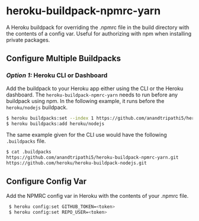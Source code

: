 # heroku-buildpack-npmrc-yarn
A Heroku buildpack for overriding the .npmrc file in the build directory with the contents of a config var. Useful for authorizing with npm when installing private packages.

## Configure Multiple Buildpacks
### _Option 1:_ Heroku CLI or Dashboard
Add the buildpack to your Heroku app either using the CLI or the Heroku dashboard. The `heroku-buildpack-npmrc-yarn` needs to run before any buildpack using npm. In the following example, it runs before the `heroku/nodejs` buildpack.
```bash
$ heroku buildpacks:set --index 1 https://github.com/anandtripathi5/heroku-buildpack-npmrc-yarn.git
$ heroku buildpacks:add heroku/nodejs
```


The same example given for the CLI use would have the following `.buildpacks` file.

``` bash
$ cat .buildpacks
https://github.com/anandtripathi5/heroku-buildpack-npmrc-yarn.git
https://github.com/heroku/heroku-buildpack-nodejs.git
```

## Configure Config Var
Add the NPMRC config var in Heroku with the contents of your .npmrc file.

``` bash
 $ heroku config:set GITHUB_TOKEN=<token>
 $ heroku config:set REPO_USER=<token>
```
